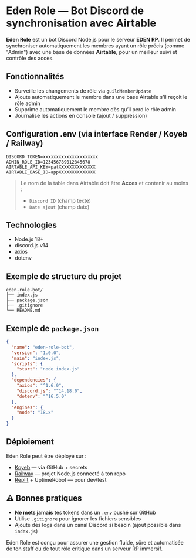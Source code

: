 # Eden Role — Bot Discord de synchronisation avec Airtable

**Eden Role** est un bot Discord Node.js pour le serveur **EDEN RP**. Il permet de synchroniser automatiquement les membres ayant un rôle précis (comme "Admin") avec une base de données **Airtable**, pour un meilleur suivi et contrôle des accès.


## Fonctionnalités
- Surveille les changements de rôle via `guildMemberUpdate`
- Ajoute automatiquement le membre dans une base Airtable s’il reçoit le rôle admin
- Supprime automatiquement le membre dès qu’il perd le rôle admin
- Journalise les actions en console (ajout / suppression)


## Configuration .env (via interface Render / Koyeb / Railway)
```env
DISCORD_TOKEN=xxxxxxxxxxxxxxxxxxxxx
ADMIN_ROLE_ID=123456789012345678
AIRTABLE_API_KEY=patXXXXXXXXXXXXXX
AIRTABLE_BASE_ID=appXXXXXXXXXXXXXX
```

> Le nom de la table dans Airtable doit être **Acces** et contenir au moins :
> - `Discord ID` (champ texte)
> - `Date ajout` (champ date)


## Technologies
- Node.js 18+
- discord.js v14
- axios
- dotenv


## Exemple de structure du projet
```
eden-role-bot/
├── index.js
├── package.json
├── .gitignore
└── README.md
```


## Exemple de `package.json`
```json
{
  "name": "eden-role-bot",
  "version": "1.0.0",
  "main": "index.js",
  "scripts": {
    "start": "node index.js"
  },
  "dependencies": {
    "axios": "^1.6.0",
    "discord.js": "^14.18.0",
    "dotenv": "^16.5.0"
  },
  "engines": {
    "node": "18.x"
  }
}
```


## Déploiement

Eden Role peut être déployé sur :
-  [Koyeb](https://app.koyeb.com) — via GitHub + secrets
-  [Railway](https://railway.app) — projet Node.js connecté à ton repo
-  [Replit](https://replit.com) + UptimeRobot — pour dev/test


## ⚠️ Bonnes pratiques
- **Ne mets jamais** tes tokens dans un `.env` pushé sur GitHub
- Utilise `.gitignore` pour ignorer les fichiers sensibles
- Ajoute des logs dans un canal Discord si besoin (ajout possible dans `index.js`)


Eden Role est conçu pour assurer une gestion fluide, sûre et automatisée de ton staff ou de tout rôle critique dans un serveur RP immersif.
